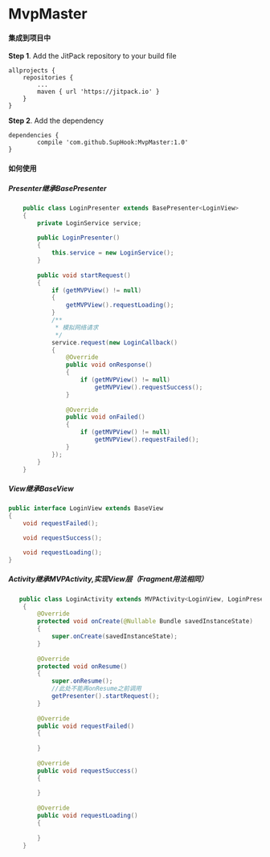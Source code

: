 # MvpMaster
#### 集成到项目中
**Step 1**. Add the JitPack repository to your build file
    
    allprojects {
		repositories {
			...
			maven { url 'https://jitpack.io' }
		}
	}
  
**Step 2**. Add the dependency
    
    dependencies {
	        compile 'com.github.SupHook:MvpMaster:1.0'
	}
  
#### 如何使用
##### Presenter继承**BasePresenter**
```Java
    public class LoginPresenter extends BasePresenter<LoginView>
    {
        private LoginService service;
    
        public LoginPresenter()
        {
            this.service = new LoginService();
        }
    
        public void startRequest()
        {
            if (getMVPView() != null)
            {
                getMVPView().requestLoading();
            }
            /**
             * 模拟网络请求
             */
            service.request(new LoginCallback()
            {
                @Override
                public void onResponse()
                {
                    if (getMVPView() != null)
                        getMVPView().requestSuccess();
                }
    
                @Override
                public void onFailed()
                {
                    if (getMVPView() != null)
                        getMVPView().requestFailed();
                }
            });
        }
    }
 ```

##### View继承**BaseView**
```java
public interface LoginView extends BaseView
{
    void requestFailed();

    void requestSuccess();

    void requestLoading();
}

```
##### Activity继承**MVPActivity**,实现View层（Fragment用法相同）
```java
   public class LoginActivity extends MVPActivity<LoginView, LoginPresenter> implements LoginView
    {
        @Override
        protected void onCreate(@Nullable Bundle savedInstanceState)
        {
            super.onCreate(savedInstanceState);
        }
    
        @Override
        protected void onResume()
        {
            super.onResume();
            //此处不能再onResume之前调用
            getPresenter().startRequest();
        }
    
        @Override
        public void requestFailed()
        {
    
        }
    
        @Override
        public void requestSuccess()
        {
    
        }
    
        @Override
        public void requestLoading()
        {
    
        }
    }
```    

